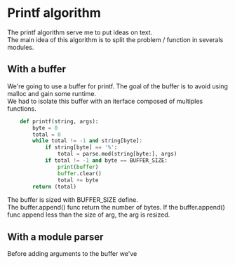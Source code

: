 <!-- Printf algorithm -->

# Printf algorithm

The printf algorithm serve me to put ideas on text.  
The main idea of this algorithm is to split the problem / function in severals modules.  

## With a buffer

We're going to use a buffer for printf. The goal of the buffer is to avoid using malloc and gain some runtime.  
We had to isolate this buffer with an iterface composed of multiples functions.  
```python
	def printf(string, args):
		byte = 0
		total = 0
		while total != -1 and string[byte]:
			if string[byte] == '%':
				total = parse.mod(string[byte:], args)
			if total != -1 and byte == BUFFER_SIZE:
				print(buffer)
				buffer.clear()
				total += byte
		return (total)
```
The buffer is sized with BUFFER_SIZE define.  
The buffer.append() func return the number of bytes.
If the buffer.append() func append less than the size of arg, the arg is resized. 

## With a module parser

Before adding arguments to the buffer we've